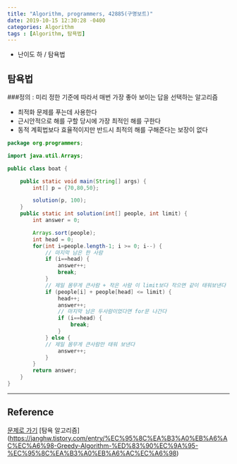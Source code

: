 ```yaml
---
title: "Algorithm, programmers, 42885(구명보트)"
date: 2019-10-15 12:30:28 -0400
categories: Algorithm
tags : [Algorithm, 탐욕법]
---
```

+ 난이도 하 / 탐욕법
## 탐욕법

###정의
: 미리 정한 기준에 따라서 매번 가장 좋아 보이는 답을 선택하는 알고리즘
- 최적화 문제를 푸는데 사용한다
- 근시안적으로 해를 구할 당시에 가장 최적인 해를 구한다
- 동적 계획법보다 효율적이지만 반드시 최적의 해를 구해준다는 보장이 없다


```java
package org.programmers;

import java.util.Arrays;

public class boat {

	public static void main(String[] args) {
		int[] p = {70,80,50};

		solution(p, 100);
	}
	public static int solution(int[] people, int limit) {
        int answer = 0;

        Arrays.sort(people);
        int head = 0;
        for(int i=people.length-1; i >= 0; i--) {
        	// 마지막 남은 한 사람
        	if (i==head) {
        		answer++;
        		break;
        	}
        	// 제일 몸무게 큰사람 + 작은 사람 이 limit보다 작으면 같이 태워보낸다
        	if (people[i] + people[head] <= limit) {
        		head++;
        		answer++;
        		// 마지막 남은 두사람이었다면 for문 나간다
        		if (i==head) {
            		break;
            	}
        	} else {
        	// 제일 몸무게 큰사람만 태워 보낸다
        		answer++;
        	}
        }
        return answer;
    }
}
```
---
## Reference
[문제로 가기](https://programmers.co.kr/learn/courses/30/lessons/42885)
[탐욕 알고리즘] (https://janghw.tistory.com/entry/%EC%95%8C%EA%B3%A0%EB%A6%AC%EC%A6%98-Greedy-Algorithm-%ED%83%90%EC%9A%95-%EC%95%8C%EA%B3%A0%EB%A6%AC%EC%A6%98)
